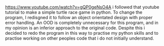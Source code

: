 https://www.youtube.com/watch?v=gQP0geNsO4A
i followed that youtube tutorial to make a simple turtle race game in python. 
To change the program, I redisgned it to follow an object orientated design with proper error handling.
An OOD is completely unnecessary for this program, and in my opinion is an inferior approach to the original code. 
Despite this i decided to redo the program in this way to practise my python skills and to practise working on other peoples
code that i do not initially understand.
